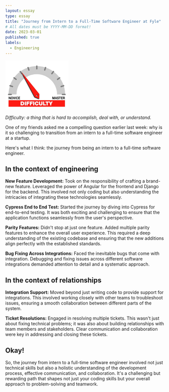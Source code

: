 ```yaml
---
layout: essay
type: essay
title: "Journey from Intern to a Full-Time Software Engineer at Fyle"
# All dates must be YYYY-MM-DD format!
date: 2023-03-01
published: true
labels:
  - Engineering
---
```


<img width="200px" class="rounded float-start pe-4" src="../img/difficulty/degree_difficulty.jpg">

*Difficulty: a thing that is hard to accomplish, deal with, or understand.*

One of my friends asked me a compelling question earlier last week: why is it so challenging to transition from an intern to a full-time software engineer at a startup.

Here's what I think: the journey from being an intern to a full-time software engineer.

## In the context of engineering

<b>New Feature Development:</b> Took on the responsibility of crafting a brand-new feature. Leveraged the power of Angular for the frontend and Django for the backend. This involved not only coding but also understanding the intricacies of integrating these technologies seamlessly.

<b>Cypress End to End Test:</b> Started the journey by diving into Cypress for end-to-end testing. It was both exciting and challenging to ensure that the application functions seamlessly from the user's perspective.

<b>Parity Features:</b> Didn't stop at just one feature. Added multiple parity features to enhance the overall user experience. This required a deep understanding of the existing codebase and ensuring that the new additions align perfectly with the established standards.

<b>Bug Fixing Across Integrations:</b> Faced the inevitable bugs that come with integration. Debugging and fixing issues across different software integrations demanded attention to detail and a systematic approach.

## In the context of relationships

<b>Integration Support:</b> Moved beyond just writing code to provide support for integrations. This involved working closely with other teams to troubleshoot issues, ensuring a smooth collaboration between different parts of the system.

<b>Ticket Resolutions:</b> Engaged in resolving multiple tickets. This wasn't just about fixing technical problems; it was also about building relationships with team members and stakeholders. Clear communication and collaboration were key in addressing and closing these tickets.

## Okay!

So, the journey from intern to a full-time software engineer involved not just technical skills but also a holistic understanding of the development process, effective communication, and collaboration. It's a challenging but rewarding path that shapes not just your coding skills but your overall approach to problem-solving and teamwork.
